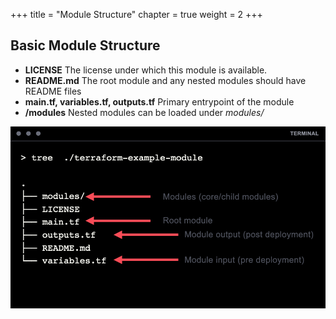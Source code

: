 +++
title = "Module Structure"
chapter = true
weight = 2
+++

## Basic Module Structure

- **LICENSE** The license under which this module is available.
- **README.md** The root module and any nested modules should have README files
- **main.tf, variables.tf, outputs.tf**  Primary entrypoint of the module
- **/modules** Nested modules can be loaded under _modules/_

![module-tree](images/module-tree.png)


